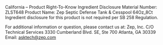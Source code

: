  
 
 
California – Product Right-To-Know Ingredient Disclosure 
Material Number: ZLST648 
Product Name: Zep Septic Defense Tank & Cesspool 64Oz_8Ct 
Ingredient disclosure for this product is not required per SB 258 Regulation. 
 
For additional information or question, please contact us at: 
Zep, Inc. 
C/O Technical Services 
3330 Cumberland Blvd. SE, Ste 700 
Atlanta, GA 30339 
Email: asktech@zep.com 
 
 
 
 
